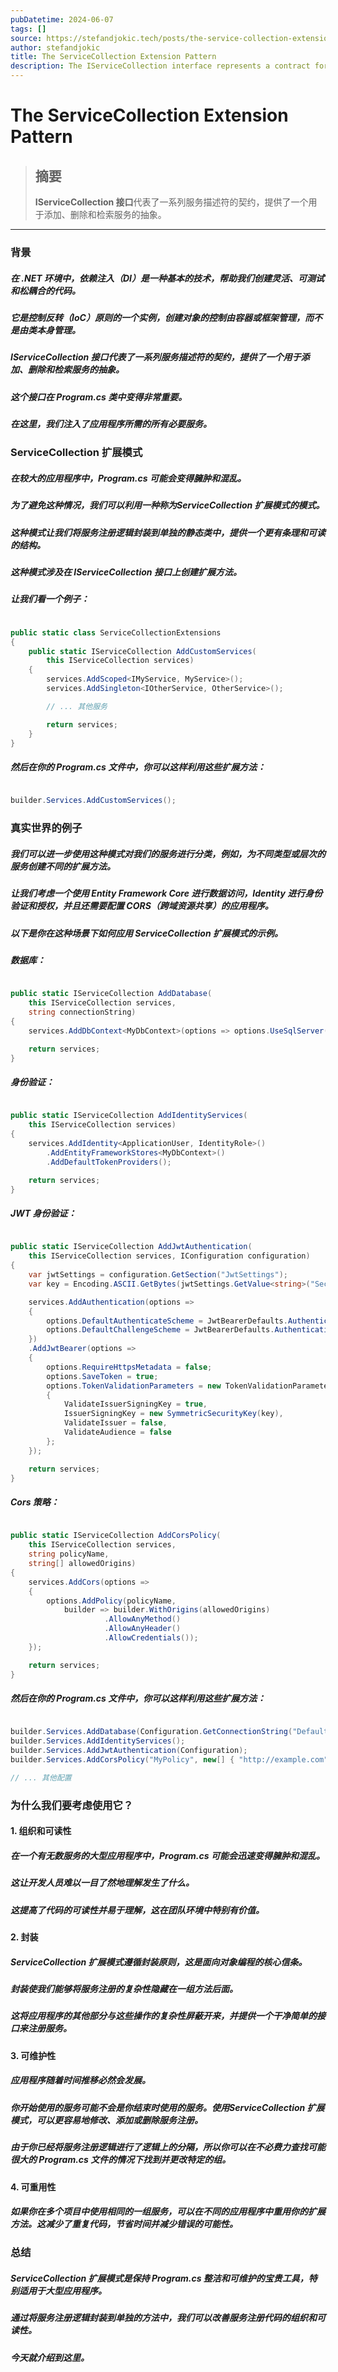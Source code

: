 ```yaml
---
pubDatetime: 2024-06-07
tags: []
source: https://stefandjokic.tech/posts/the-service-collection-extension-pattern
author: stefandjokic
title: The ServiceCollection Extension Pattern
description: The IServiceCollection interface represents a contract for a collection of service descriptors, providing an abstraction to add, remove, and retrieve services.
---
```


# The ServiceCollection Extension Pattern

> ## 摘要
>
> **IServiceCollection 接口**代表了一系列服务描述符的契约，提供了一个用于添加、删除和检索服务的抽象。

---

### 背景

##### 在 .NET 环境中，依赖注入（DI）是一种基本的技术，帮助我们创建灵活、可测试和松耦合的代码。

##### 它是控制反转（IoC）原则的一个实例，创建对象的控制由容器或框架管理，而不是由类本身管理。

##### **IServiceCollection 接口**代表了一系列服务描述符的契约，提供了一个用于添加、删除和检索服务的抽象。

##### 这个接口在 Program.cs 类中变得非常重要。

##### 在这里，我们注入了应用程序所需的所有必要服务。

### ServiceCollection 扩展模式

##### 在较大的应用程序中，Program.cs 可能会变得臃肿和混乱。

##### 为了避免这种情况，我们可以利用一种称为**ServiceCollection 扩展模式**的模式。

##### 这种模式让我们将服务注册逻辑封装到单独的静态类中，提供一个更有条理和可读的结构。

##### 这种模式涉及在 **IServiceCollection 接口**上创建扩展方法。

##### 让我们看一个例子：

```csharp

public static class ServiceCollectionExtensions
{
    public static IServiceCollection AddCustomServices(
        this IServiceCollection services)
    {
        services.AddScoped<IMyService, MyService>();
        services.AddSingleton<IOtherService, OtherService>();

        // ... 其他服务

        return services;
    }
}
```

##### 然后在你的 Program.cs 文件中，你可以这样利用这些扩展方法：

```csharp

builder.Services.AddCustomServices();
```

### 真实世界的例子

##### 我们可以进一步使用这种模式对我们的服务进行分类，例如，为不同类型或层次的服务创建不同的扩展方法。

##### 让我们考虑一个使用 Entity Framework Core 进行数据访问，Identity 进行身份验证和授权，并且还需要配置 CORS（跨域资源共享）的应用程序。

##### 以下是你在这种场景下如何应用 ServiceCollection 扩展模式的示例。

##### 数据库：

```csharp

public static IServiceCollection AddDatabase(
    this IServiceCollection services,
    string connectionString)
{
    services.AddDbContext<MyDbContext>(options => options.UseSqlServer(connectionString));

    return services;
}
```

##### 身份验证：

```csharp

public static IServiceCollection AddIdentityServices(
    this IServiceCollection services)
{
    services.AddIdentity<ApplicationUser, IdentityRole>()
        .AddEntityFrameworkStores<MyDbContext>()
        .AddDefaultTokenProviders();

    return services;
}
```

##### JWT 身份验证：

```csharp

public static IServiceCollection AddJwtAuthentication(
    this IServiceCollection services, IConfiguration configuration)
{
    var jwtSettings = configuration.GetSection("JwtSettings");
    var key = Encoding.ASCII.GetBytes(jwtSettings.GetValue<string>("Secret"));

    services.AddAuthentication(options =>
    {
        options.DefaultAuthenticateScheme = JwtBearerDefaults.AuthenticationScheme;
        options.DefaultChallengeScheme = JwtBearerDefaults.AuthenticationScheme;
    })
    .AddJwtBearer(options =>
    {
        options.RequireHttpsMetadata = false;
        options.SaveToken = true;
        options.TokenValidationParameters = new TokenValidationParameters
        {
            ValidateIssuerSigningKey = true,
            IssuerSigningKey = new SymmetricSecurityKey(key),
            ValidateIssuer = false,
            ValidateAudience = false
        };
    });

    return services;
}
```

##### Cors 策略：

```csharp

public static IServiceCollection AddCorsPolicy(
    this IServiceCollection services,
    string policyName,
    string[] allowedOrigins)
{
    services.AddCors(options =>
    {
        options.AddPolicy(policyName,
            builder => builder.WithOrigins(allowedOrigins)
                     .AllowAnyMethod()
                     .AllowAnyHeader()
                     .AllowCredentials());
    });

    return services;
}
```

##### 然后在你的 Program.cs 文件中，你可以这样利用这些扩展方法：

```csharp

builder.Services.AddDatabase(Configuration.GetConnectionString("DefaultConnection"));
builder.Services.AddIdentityServices();
builder.Services.AddJwtAuthentication(Configuration);
builder.Services.AddCorsPolicy("MyPolicy", new[] { "http://example.com" });

// ... 其他配置
```

### 为什么我们要考虑使用它？

#### 1\. 组织和可读性

##### 在一个有无数服务的大型应用程序中，Program.cs 可能会迅速变得臃肿和混乱。

##### 这让开发人员难以一目了然地理解发生了什么。

##### 这提高了代码的可读性并易于理解，这在团队环境中特别有价值。

#### 2\. 封装

##### ServiceCollection 扩展模式遵循封装原则，这是面向对象编程的核心信条。

##### 封装使我们能够将服务注册的复杂性隐藏在一组方法后面。

##### 这将应用程序的其他部分与这些操作的复杂性屏蔽开来，并提供一个干净简单的接口来注册服务。

#### 3\. 可维护性

##### 应用程序随着时间推移必然会发展。

##### 你开始使用的服务可能不会是你结束时使用的服务。使用ServiceCollection 扩展模式，可以更容易地修改、添加或删除服务注册。

##### 由于你已经将服务注册逻辑进行了逻辑上的分隔，所以你可以在不必费力查找可能很大的 Program.cs 文件的情况下找到并更改特定的组。

#### 4\. 可重用性

##### 如果你在多个项目中使用相同的一组服务，可以在不同的应用程序中重用你的扩展方法。这减少了重复代码，节省时间并减少错误的可能性。

### 总结

##### ServiceCollection 扩展模式是保持 Program.cs 整洁和可维护的宝贵工具，特别适用于大型应用程序。

##### 通过将服务注册逻辑封装到单独的方法中，我们可以改善服务注册代码的组织和可读性。

##### 今天就介绍到这里。
